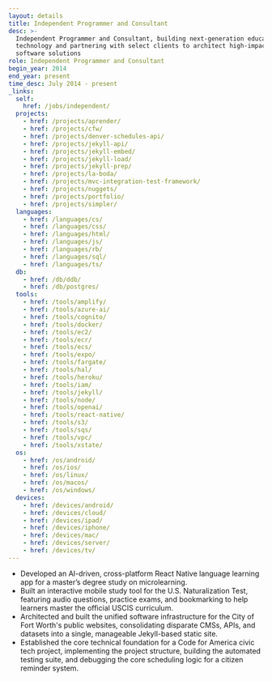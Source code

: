 ```yaml
---
layout: details
title: Independent Programmer and Consultant
desc: >-
  Independent Programmer and Consultant, building next-generation education
  technology and partnering with select clients to architect high-impact
  software solutions
role: Independent Programmer and Consultant
begin_year: 2014
end_year: present
time_desc: July 2014 - present
_links:
  self:
    href: /jobs/independent/
  projects:
    - href: /projects/aprender/
    - href: /projects/cfw/
    - href: /projects/denver-schedules-api/
    - href: /projects/jekyll-api/
    - href: /projects/jekyll-embed/
    - href: /projects/jekyll-load/
    - href: /projects/jekyll-prep/
    - href: /projects/la-boda/
    - href: /projects/mvc-integration-test-framework/
    - href: /projects/nuggets/
    - href: /projects/portfolio/
    - href: /projects/simpler/
  languages:
    - href: /languages/cs/
    - href: /languages/css/
    - href: /languages/html/
    - href: /languages/js/
    - href: /languages/rb/
    - href: /languages/sql/
    - href: /languages/ts/
  db:
    - href: /db/ddb/
    - href: /db/postgres/
  tools:
    - href: /tools/amplify/
    - href: /tools/azure-ai/
    - href: /tools/cognito/
    - href: /tools/docker/
    - href: /tools/ec2/
    - href: /tools/ecr/
    - href: /tools/ecs/
    - href: /tools/expo/
    - href: /tools/fargate/
    - href: /tools/hal/
    - href: /tools/heroku/
    - href: /tools/iam/
    - href: /tools/jekyll/
    - href: /tools/node/
    - href: /tools/openai/
    - href: /tools/react-native/
    - href: /tools/s3/
    - href: /tools/sqs/
    - href: /tools/vpc/
    - href: /tools/xstate/
  os:
    - href: /os/android/
    - href: /os/ios/
    - href: /os/linux/
    - href: /os/macos/
    - href: /os/windows/
  devices:
    - href: /devices/android/
    - href: /devices/cloud/
    - href: /devices/ipad/
    - href: /devices/iphone/
    - href: /devices/mac/
    - href: /devices/server/
    - href: /devices/tv/
---
```


- Developed an AI-driven, cross-platform React Native language learning app for a master’s degree study on microlearning.
- Built an interactive mobile study tool for the U.S. Naturalization Test, featuring audio questions, practice exams, and bookmarking to help learners master the official USCIS curriculum.
- Architected and built the unified software infrastructure for the City of Fort Worth's public websites, consolidating disparate CMSs, APIs, and datasets into a single, manageable Jekyll-based static site.
- Established the core technical foundation for a Code for America civic tech project, implementing the project structure, building the automated testing suite, and debugging the core scheduling logic for a citizen reminder system.
